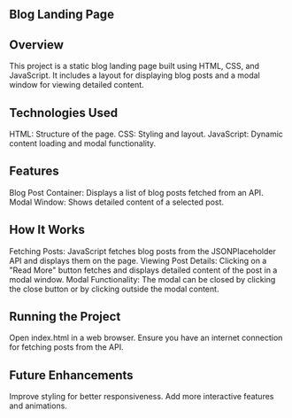 ## Blog Landing Page
## Overview
This project is a static blog landing page built using HTML, CSS, and JavaScript. It includes a layout for displaying blog posts and a modal window for viewing detailed content.

## Technologies Used
HTML: Structure of the page.
CSS: Styling and layout.
JavaScript: Dynamic content loading and modal functionality.
## Features
Blog Post Container: Displays a list of blog posts fetched from an API.
Modal Window: Shows detailed content of a selected post.
## How It Works
Fetching Posts: JavaScript fetches blog posts from the JSONPlaceholder API and displays them on the page.
Viewing Post Details: Clicking on a "Read More" button fetches and displays detailed content of the post in a modal window.
Modal Functionality: The modal can be closed by clicking the close button or by clicking outside the modal content.
## Running the Project
Open index.html in a web browser.
Ensure you have an internet connection for fetching posts from the API.
## Future Enhancements
Improve styling for better responsiveness.
Add more interactive features and animations.
